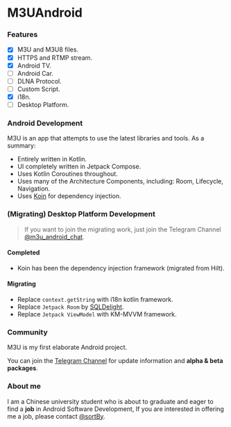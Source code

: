 # M3UAndroid

### Features

- [x] M3U and M3U8 files.
- [x] HTTPS and RTMP stream.
- [x] Android TV.
- [ ] Android Car.
- [ ] DLNA Protocol.
- [ ] Custom Script.
- [x] i18n.
- [ ] Desktop Platform.

### Android Development

M3U is an app that attempts to use the latest libraries and tools. As a summary:

- Entirely written in Kotlin.
- UI completely written in Jetpack Compose.
- Uses Kotlin Coroutines throughout.
- Uses many of the Architecture Components, including: Room, Lifecycle, Navigation.
- Uses [Koin](https://insert-koin.io) for dependency injection.

### (Migrating) Desktop Platform Development

> If you want to join the migrating work, just
> join the Telegram Channel [@m3u_android_chat](https://t.me/m3u_android_chat).

#### Completed

- Koin has been the dependency injection framework (migrated from Hilt).

#### Migrating

- Replace `context.getString` with i18n kotlin framework.
- Replace `Jetpack Room` by [SQLDelight](https://cashapp.github.io/sqldelight/).
- Replace `Jetpack ViewModel` with KM-MVVM framework.

### Community

M3U is my first elaborate Android project.

You can join the [Telegram Channel](https://t.me/m3u_android) for update information and **alpha &
beta packages**.

### About me

I am a Chinese university student who is about to graduate and eager to find a **job** in Android
Software Development,
If you are interested in offering me a job, please contact [@sortBy](https://t.me/sortBy).
